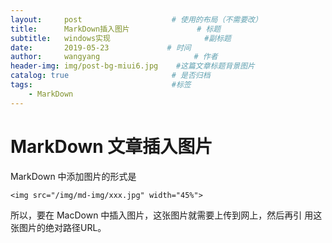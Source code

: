 ```yaml
---
layout:     post                    # 使用的布局（不需要改）
title:      MarkDown插入图片               # 标题 
subtitle:   windows实现                     #副标题
date:       2019-05-23             # 时间
author:     wangyang                     # 作者
header-img: img/post-bg-miui6.jpg    #这篇文章标题背景图片
catalog: true                       # 是否归档
tags:                               #标签
    - MarkDown
---
```




MarkDown 文章插入图片
============

MarkDown 中添加图片的形式是  

    <img src="/img/md-img/xxx.jpg" width="45%">

所以，要在 MacDown 中插入图片，这张图片就需要上传到网上，然后再引
用这张图片的绝对路径URL。 




 
